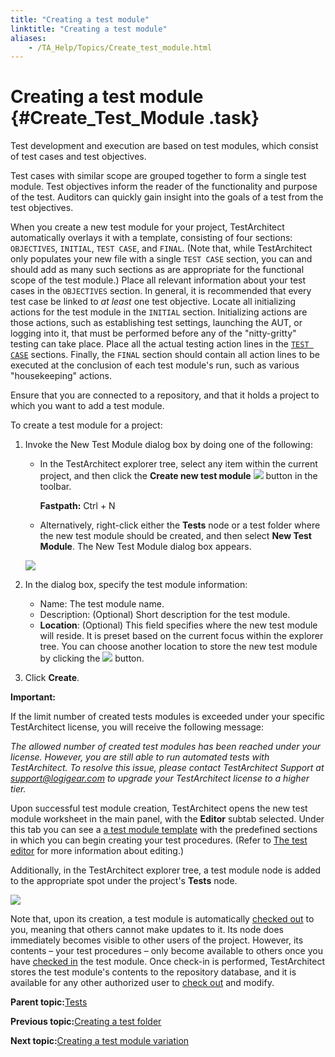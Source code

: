 ```yaml
--- 
title: "Creating a test module"
linktitle: "Creating a test module"
aliases: 
    - /TA_Help/Topics/Create_test_module.html
---
```

# Creating a test module {#Create_Test_Module .task}

Test development and execution are based on test modules, which consist of test cases and test objectives.

Test cases with similar scope are grouped together to form a single test module. Test objectives inform the reader of the functionality and purpose of the test. Auditors can quickly gain insight into the goals of a test from the test objectives.

When you create a new test module for your project, TestArchitect automatically overlays it with a template, consisting of four sections: `OBJECTIVES`, `INITIAL`, `TEST CASE`, and `FINAL`. \(Note that, while TestArchitect only populates your new file with a single `TEST CASE` section, you can and should add as many such sections as are appropriate for the functional scope of the test module.\) Place all relevant information about your test cases in the `OBJECTIVES` section. In general, it is recommended that every test case be linked to *at least* one test objective. Locate all initializing actions for the test module in the `INITIAL` section. Initializing actions are those actions, such as establishing test settings, launching the AUT, or logging into it, that must be performed before any of the "nitty-gritty" testing can take place. Place all the actual testing action lines in the [`TEST CASE`](Projects_and_tests_TC.html) sections. Finally, the `FINAL` section should contain all action lines to be executed at the conclusion of each test module's run, such as various "housekeeping" actions.

Ensure that you are connected to a repository, and that it holds a project to which you want to add a test module.

To create a test module for a project:

1.  Invoke the New Test Module dialog box by doing one of the following:

    -   In the TestArchitect explorer tree, select any item within the current project, and then click the **Create new test module** ![](../../TA_Tutorials/Images/btn.TAC_toolbar.CreateTestModule.png) button in the toolbar.

        **Fastpath:** Ctrl + N

    -   Alternatively, right-click either the **Tests** node or a test folder where the new test module should be created, and then select **New Test Module**.
    The New Test Module dialog box appears.

    ![](../Images/ug65.png)

2.  In the dialog box, specify the test module information:

    -   Name: The test module name.
    -   Description: \(Optional\) Short description for the test module.
    -   **Location**: \(Optional\) This field specifies where the new test module will reside. It is preset based on the current focus within the explorer tree. You can choose another location to store the new test module by clicking the ![](../Images/btn.browse-ellipsis.01.png) button.
3.  Click **Create**.


**Important:**

If the limit number of created tests modules is exceeded under your specific TestArchitect license, you will receive the following message:

*The allowed number of created test modules has been reached under your license. However, you are still able to run automated tests with TestArchitect. To resolve this issue, please contact TestArchitect Support at [support@logigear.com](mailto:support@logigear.com) to upgrade your TestArchitect license to a higher tier.*

Upon successful test module creation, TestArchitect opens the new test module worksheet in the main panel, with the **Editor** subtab selected. Under this tab you can see a [a test module template](../../TA_Tutorials/Topics/The_test_module_template.html) with the predefined sections in which you can begin creating your test procedures. \(Refer to [The test editor](Getting_started_overview_the_test_editor.html) for more information about editing.\)

Additionally, in the TestArchitect explorer tree, a test module node is added to the appropriate spot under the project's **Tests** node.

![](../Images/ug_testmoduleontree.png)

Note that, upon its creation, a test module is automatically [checked out](Project_items_checkout.html) to you, meaning that others cannot make updates to it. Its node does immediately becomes visible to other users of the project. However, its contents – your test procedures – only become available to others once you have [checked in](Project_items_checkin.html) the test module. Once check-in is performed, TestArchitect stores the test module's contents to the repository database, and it is available for any other authorized user to [check out](Project_items_checkout.html) and modify.

**Parent topic:**[Tests](../../TA_Help/Topics/Project_items_tests.html)

**Previous topic:**[Creating a test folder](../../TA_Help/Topics/ug_creating_test_folders.html)

**Next topic:**[Creating a test module variation](../../TA_Help/Topics/ug_TM_create_variation.html)

